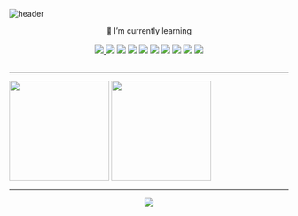 ![header](https://capsule-render.vercel.app/api?type=waving&color=timeGradient&height=200&section=header&text=Let's%20Git%20It&fontSize=70&section=footer)

<div align="center">
🌱 I’m currently learning <br>
  <br>
<a href = https://github.com/Choi-09/Java> <img src="https://img.shields.io/badge/Java-007396?style=flat&logo=OpenJDK&logoColor=white"/> </a>
<a href = https://github.com/Choi-09/FrondEnd> <img src="https://img.shields.io/badge/HTML5-E34F26?style=flat&logo=HTML5&logoColor=white"/></a> 
<a href = https://github.com/Choi-09/FrondEnd> <img src="https://img.shields.io/badge/CSS3-1572B6?style=flat&logo=CSS3&logoColor=white"/></a> 
<a href = https://github.com/Choi-09/ES6> <img src="https://img.shields.io/badge/JavaScript-F7DF1E?style=flat&logo=JavaScript&logoColor=white"/></a>
<a href = https://github.com/Choi-09/React> <img src="https://img.shields.io/badge/react-61DAFB?style=flat&logo=react&logoColor=white"></a>
<a href = https://github.com/Choi-09/MySQL> <img src="https://img.shields.io/badge/MySQL-4479A1?style=flat&logo=MySQL&logoColor=white"/></a>
<a href = https://github.com/Choi-09/Python> <img src="https://img.shields.io/badge/Python-3766AB?style=flat&logo=Python&logoColor=white"/></a>
<a href = https://github.com/Choi-09/R> <img src="https://img.shields.io/badge/R-276DC3?style=flat&logo=R&logoColor=#276DC3"/></a>
<a href = https://github.com/Choi-09/Tensorflow> <img src="https://img.shields.io/badge/Tensorflow-FF6F00?style=flat&logo=Tensorflow&logoColor=white"/></a>
<a href = https://github.com/Choi-09/JupyterNB> <img src="https://img.shields.io/badge/Jupyter-F37626?style=flat&logo=Jupyter&logoColor=white"/></a>
</div><br>

***

<!--
- 🔭 I’m currently working on ...

- 👯 I’m looking to collaborate on ...
- 🤔 I’m looking for help with ...
- 💬 Ask me about ...
- 📫 How to reach me: ...
- 😄 Pronouns: ...
- ⚡ Fun fact: ...
-->

<p align = "left">
  <img height="180em"  src="https://github-readme-stats.vercel.app/api?username=Choi-09&show_icons=true&include_all_commits=true">
  <img height="180em"  src="https://github-readme-stats.vercel.app/api/top-langs/?username=Choi-09&layout=compact">
</p>

***

<div align = "center">
<a href="https://hits.seeyoufarm.com"><img src="https://hits.seeyoufarm.com/api/count/incr/badge.svg?url=https%3A%2F%2Fgithub.com%2FChoi-09%2F&count_bg=%23F37022&title_bg=%23000000&icon=&icon_color=%23E7E7E7&title=hits&edge_flat=false"/></a>
</div>

